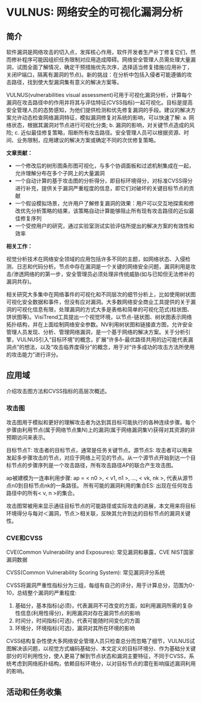 # VULNUS: 网络安全的可视化漏洞分析

## 简介

软件漏洞是网络攻击的切入点，发挥核心作用，软件开发者生产补丁修复它们，然而修补程序可能因组织任务限制对应用造成障碍。网络安全管理人员需处理大量漏洞，试图全面了解情况，确定干预措施优先次序，选择适当修复措施(应用补丁，关闭IP端口，隔离有漏洞的节点)。新的挑战：在分析中包括入侵者可能遵循的攻击路径，找到使大型漏洞集有意义的解决方案等。

VULNUS(vulnerabilities visual assessment)可用于可视化漏洞分析，计算每个漏洞在攻击路径中的作用并将其与评估特征(CVSS指标)一起可视化。目标是提高安全管理人员的态势感知，为他们提供检测和优先修复漏洞的手段。建议的解决方案允许动态检查网络漏洞特征，模拟漏洞修复对系统的影响，可以快速了解: a. 网络状态，根据其漏洞对节点进行可视化分类; b. 漏洞的影响，对关键节点造成的风险; c. 近似最佳修复策略，阻断所有攻击路径。安全管理人员可以根据资源、时间、业务限制，应用建议的解决方案或确定不同的次优修复策略。

**文章贡献：**
- 一个修改后的树形图条形图可视化，与多个协调面板和过滤机制集成在一起，允许理解分布在多个子网上的大量漏洞
- 一个自动计算的基于攻击图的分析得分，即目标环境得分，对标准CVSS得分进行补充，提供关于漏洞严重程度的信息，即它们对破坏的关键目标节点的贡献
- 一个假设模拟场景，允许用户了解修复漏洞的效果：用户可以交互地探索和修改优先分析策略的结果，该策略自动计算能够阻止所有现有攻击路径的近似最佳修复序列
- 一个受控用户的研究，通过实验室测试实验评估所提出的解决方案的有效性和效率

**相关工作：**

视觉分析技术在网络安全领域的应用包括许多不同的主题，如网络状态、入侵检测、日志和代码分析。节点中存在漏洞是一个关键的网络安全问题，漏洞利用是攻击/渗透网络的的第一步，安全管理员必须处理非传统威胁(如与已知但无法修补的漏洞共存)。

相关研究大多集中在网络事件的可视化和不同层次的细节分析上，比如使用树状图可视化安全数据和事件，但没有应对漏洞。大多数网络安全商业工具提供的关于漏洞的可视化信息有限，处理漏洞的方式大多是表格和简单的可视化范式(柱状图、饼状图等)。VisiTrend工具提出一个视觉环境，以节点-链状图、树状图表示网络拓扑结构，并在上面绘制网络安全参数。NV利用树状图和链接直方图，允许安全管理人员发现、分析、管理网络漏洞，是一个基于网络的解决方案。关于分析引擎，VULNUS引入“目标环境”的概念，扩展“许多δ-最优路径共用的边可能代表漏洞点”的想法，以及“攻击临界度得分”的概念，用于对“许多成功的攻击方法所使用的攻击能力”进行评分。

## 应用域

介绍攻击图方法和CVSS指标的高层次概述。

### 攻击图

攻击图用于模拟和更好的理解攻击者为达到其目标可能执行的各种连续步骤。每个步骤由利用节点(属于网络节点集N)上的漏洞(属于网络漏洞集V)获得对其资源的非预期访问来表示。

目标节点T: 攻击者的目标节点，通常是任务关键节点。源节点S: 攻击者可以用来发起多步骤攻击的节点，对应于网络上可见的节点。从一个源节点开始到达一个目标节点的步骤序列是一个攻击路径，所有攻击路径AP的联合产生攻击图。

ap被建模为一连串利用步骤: ap = < n0 >, < v1, n1 >, ..., < vk, nk >, 代表从源节点n0到目标节点nk的一条路径。
所有可能的漏洞利用的集合ES: 出现在任何攻击路径中的所有< v, n >的集合。

攻击图常被用来显示通往目标节点的可能路径或实际攻击的进展，本文用来将目标环境得分与每对＜漏洞，节点＞相关联，反映其允许到达的目标节点的漏洞关键性。

### CVE和CVSS

CVE(Common Vulnerability and Exposures): 常见漏洞和暴露，CVE NIST国家漏洞数据

CVSS(Common Vulnerability Scoring System): 常见漏洞评分系统

CVSS将漏洞严重性指标分为三组，每组有自己的评分，用于计算总分，范围为0-10，总结整个漏洞的严重程度: 

1. 基础分，基本指标(必须)，代表漏洞不可改变的方面，如利用漏洞所需的复杂性信息(利用性得分)，利用漏洞对存在漏洞节点的影响
2. 时间分，时间指标(可选)，代表可能随时间变化的方面
3. 环境分，环境指标(可选)，漏洞对其所在环境的影响

CVSS结构复杂性使大多网络安全管理人员只检查总分而忽略了细节，VULNUS试图解决该问题，以视觉方式编码基础分、本文定义的目标环境分、作为基础分关键部分的可利用性分，使人更易了解到节点状态和漏洞主要特征，不同于CVSS，系统考虑到网络拓扑结构，依赖目标环境分，以对目标节点的潜在影响描述漏洞利用的影响。

## 活动和任务收集
